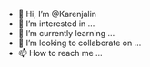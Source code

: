 - 👋 Hi, I’m @Karenjalin
- 👀 I’m interested in ...
- 🌱 I’m currently learning ...
- 💞️ I’m looking to collaborate on ...
- 📫 How to reach me ...

<!---
Karenjalin/Karenjalin is a ✨ special ✨ repository because its `README.md` (this file) appears on your GitHub profile.
You can click the Preview link to take a look at your changes.
--->
